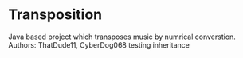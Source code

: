 # Transposition
Java based project which transposes music by numrical converstion.
Authors: ThatDude11, CyberDog068
testing inheritance
